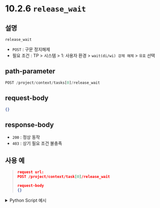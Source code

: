 # 10.2.6 `release_wait`

## 설명

`release_wait`

- `POST` : 구문 정지해제
- 필요 조건 : TP > 시스템 > 1: 사용자 환경 > `wait(di/wi) 강제 해제` > `유효` 선택

## path-parameter

```python
POST /project/context/tasks[0]/release_wait
```

## request-body

```json
{}
```

## response-body

- `200` : 정상 동작
- `403` : 상기 필요 조건 불충족

## 사용 예

<blockquote>

```json
request url:
POST /project/context/task[0]/release_wait

request-body
{}
```

</blockquote>

<details><summary>Python Script 예시</summary>

```python
import requests

def post_release_wait() -> int:
    base_url       = 'http://192.168.1.150:8888'
    path_parameter = '/project/context/tasks[0]/release_wait'
    head           = {'Content-Type': 'application/json; charset=utf-8'}
    body           = {}

    response = requests.post(url = base_url + path_parameter, headers = head, json = body)

    return response.status_code

print(f"response: {post_release_wait()}")
```
```sh
$python test.py
response: 200
```

</details>